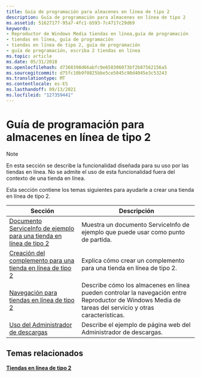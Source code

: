```yaml
---
title: Guía de programación para almacenes en línea de tipo 2
description: Guía de programación para almacenes en línea de tipo 2
ms.assetid: 51627177-95a7-4fc1-b593-7c4717c29d69
keywords:
- Reproductor de Windows Media tiendas en línea,guía de programación
- tiendas en línea, guía de programación
- tiendas en línea de tipo 2, guía de programación
- guía de programación, escriba 2 tiendas en línea
ms.topic: article
ms.date: 05/31/2018
ms.openlocfilehash: d7368398d66abfc9e658306073bf2b87562156a5
ms.sourcegitcommit: d75fc10b9f0825bbe5ce5045c90d4045e3c53243
ms.translationtype: MT
ms.contentlocale: es-ES
ms.lasthandoff: 09/13/2021
ms.locfileid: "127359441"
---
```

# <a name="programming-guide-for-type-2-online-stores"></a>Guía de programación para almacenes en línea de tipo 2

> [!Note]  
> En esta sección se describe la funcionalidad diseñada para su uso por las tiendas en línea. No se admite el uso de esta funcionalidad fuera del contexto de una tienda en línea.

 

Esta sección contiene los temas siguientes para ayudarle a crear una tienda en línea de tipo 2.



| Sección                                                                                                              | Descripción                                                                                                            |
|----------------------------------------------------------------------------------------------------------------------|------------------------------------------------------------------------------------------------------------------------|
| [Documento ServiceInfo de ejemplo para una tienda en línea de tipo 2](example-serviceinfo-document-for-a-type-2-online-store.md) | Muestra un documento ServiceInfo de ejemplo que puede usar como punto de partida.                                            |
| [Creación del complemento para una tienda en línea de tipo 2](building-the-plug-in-for-a-type-2-online-store.md)                 | Explica cómo crear un complemento para una tienda en línea de tipo 2.                                                             |
| [Navegación para tiendas en línea de tipo 2](navigation-for-type-2-online-stores.md)                                       | Describe cómo los almacenes en línea pueden controlar la navegación entre Reproductor de Windows Media de tareas del servicio y otras características. |
| [Uso del Administrador de descargas](using-the-download-manager.md)                                                         | Describe el ejemplo de página web del Administrador de descargas.                                                                        |



 

## <a name="related-topics"></a>Temas relacionados

<dl> <dt>

[**Tiendas en línea de tipo 2**](type-2-online-stores.md)
</dt> </dl>

 

 




